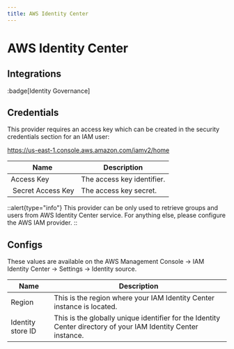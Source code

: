 ```yaml
---
title: AWS Identity Center
---
```


# AWS Identity Center

## Integrations

:badge[Identity Governance]

## Credentials

This provider requires an access key which can be created in the security credentials section for an IAM user:

https://us-east-1.console.aws.amazon.com/iamv2/home

|Name|Description|
|---|---|
| Access Key | The access key identifier. |
| Secret Access Key | The access key secret. |

::alert{type="info"}
This provider can be only used to retrieve groups and users from AWS Identity Center service. For anything else, please configure the AWS IAM provider. 
::

## Configs

These values are available on the AWS Management Console -> IAM Identity Center -> Settings -> Identity source.

|Name|Description|
|---|---|
| Region | This is the region where your IAM Identity Center instance is located. |
| Identity store ID | This is the globally unique identifier for the Identity Center directory of your IAM Identity Center instance. |